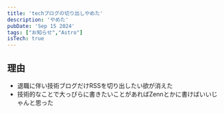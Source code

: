 ```yaml
---
title: 'techブログの切り出しやめた'
description: 'やめた'
pubDate: 'Sep 15 2024'
tags: ["お知らせ","Astro"]
isTech: true
---
```


## 理由

- 退職に伴い技術ブログだけRSSを切り出したい欲が消えた
- 技術的なことで大っぴらに書きたいことがあればZennとかに書けばいいじゃんと思った
